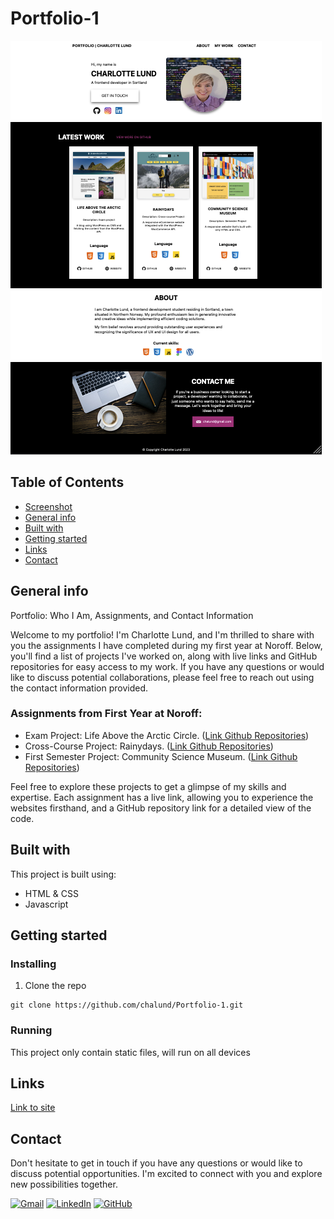 # Portfolio-1
![Screenshot](./images/portfolio.png)

## Table of Contents
* [Screenshot](#screenshot)
* [General info](#General-info)
* [Built with](#built-with)
* [Getting started](#getting-started)
* [Links](#Links) 
* [Contact](#contact)

## General info
Portfolio: Who I Am, Assignments, and Contact Information

Welcome to my portfolio! I'm Charlotte Lund, and I'm thrilled to share with you the assignments I have completed during my first year at Noroff. Below, you'll find a list of projects I've worked on, along with live links and GitHub repositories for easy access to my work. If you have any questions or would like to discuss potential collaborations, please feel free to reach out using the contact information provided.

### Assignments from First Year at Noroff:

- Exam Project: Life Above the Arctic Circle.  ([Link Github Repositories](https://github.com/chalund/Exam-1.git))
- Cross-Course Project: Rainydays.  ([Link Github Repositories](https://github.com/chalund/Rainydays-cross-course-project-.git))
- First Semester Project: Community Science Museum.  ([Link Github Repositories](https://github.com/chalund/Semesterproject-1.git))

Feel free to explore these projects to get a glimpse of my skills and expertise. Each assignment has a live link, allowing you to experience the websites firsthand, and a GitHub repository link for a detailed view of the code.

## Built with
This project is built using:
- HTML & CSS
- Javascript

## Getting started
### Installing
1. Clone the repo
```
git clone https://github.com/chalund/Portfolio-1.git
```
### Running
This project only contain static files, will run on all devices

## Links
[Link to site](https://portfolio-charlottelund.netlify.app)  


## Contact
Don't hesitate to get in touch if you have any questions or would like to discuss potential opportunities. I'm excited to connect with you and explore new possibilities together.

[![Gmail](https://img.shields.io/badge/Gmail-D14836?style=for-the-badge&logo=gmail&logoColor=white)](mailto:chalund@gmail.com)
[![LinkedIn](https://img.shields.io/badge/LinkedIn-0077B5?style=for-the-badge&logo=linkedin&logoColor=white)](https://pe.linkedin.com/in/charlotte-lund-48419b249/)
[![GitHub](https://img.shields.io/badge/GitHub-100000?style=for-the-badge&logo=github&logoColor=white)](https://github.com/chalund)